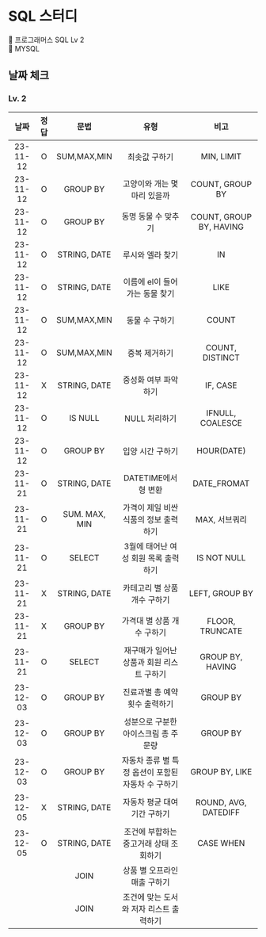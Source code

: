 # SQL 스터디
📌 프로그래머스 SQL Lv 2<br>
📌 MYSQL

## 날짜 체크
### Lv. 2
|날짜|정답|문법|유형|비고|
|:---:|:---:|:---:|:---:|:---:|
|23-11-12|O|SUM,MAX,MIN|최솟값 구하기|MIN, LIMIT|
|23-11-12|O|GROUP BY|고양이와 개는 몇 마리 있을까|COUNT, GROUP BY|
|23-11-12|O|GROUP BY|동명 동물 수 맞추기|COUNT, GROUP BY, HAVING|
|23-11-12|O|STRING, DATE|루시와 엘라 찾기|IN|
|23-11-12|O|STRING, DATE|이름에 el이 들어가는 동물 찾기|LIKE|
|23-11-12|O|SUM,MAX,MIN|동물 수 구하기|COUNT|
|23-11-12|O|SUM,MAX,MIN|중복 제거하기|COUNT, DISTINCT|
|23-11-12|X|STRING, DATE|중성화 여부 파악하기|IF, CASE|
|23-11-12|O|IS NULL|NULL 처리하기|IFNULL, COALESCE|
|23-11-12|O|GROUP BY|입양 시간 구하기|HOUR(DATE)|
|23-11-21|O|STRING, DATE|DATETIME에서 형 변환|DATE_FROMAT|
|23-11-21|O|SUM. MAX, MIN|가격이 제일 비싼 식품의 정보 출력하기|MAX, 서브쿼리|
|23-11-21|O|SELECT|3월에 태어난 여성 회원 목록 출력하기|IS NOT NULL|
|23-11-21|X|STRING, DATE|카테고리 별 상품 개수 구하기|LEFT, GROUP BY|
|23-11-21|X|GROUP BY|가격대 별 상품 개수 구하기|FLOOR, TRUNCATE|
|23-11-21|O|SELECT|재구매가 일어난 상품과 회원 리스트 구하기|GROUP BY, HAVING|
|23-12-03|O|GROUP BY|진료과별 총 예약 횟수 출력하기|GROUP BY|
|23-12-03|O|GROUP BY|성분으로 구분한 아이스크림 총 주문량|GROUP BY|
|23-12-03|O|GROUP BY|자동차 종류 별 특정 옵션이 포함된 자동차 수 구하기|GROUP BY, LIKE|
|23-12-05|X|STRING, DATE|자동차 평균 대여 기간 구하기|ROUND, AVG, DATEDIFF|
|23-12-05|O|STRING, DATE|조건에 부합하는 중고거래 상태 조회하기|CASE WHEN|
|||JOIN|상품 별 오프라인 매출 구하기||
|||JOIN|조건에 맞는 도서와 저자 리스트 출력하기||
 